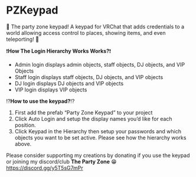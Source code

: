 # PZKeypad
🤟 The party zone keypad! A keypad for VRChat that adds credentials to a world allowing access control to places, showing items, and  even teleporting! 👀

❗**How The Login Hierarchy Works Works?**❗
- Admin login displays admin objects, staff objects, DJ objects, and VIP Objects
- Staff login displays staff objects, DJ objects, and VIP objects
- DJ login displays DJ objects and VIP objects
- VIP login displays VIP objects

⁉**How to use the keypad?**⁉
1. First add the prefab “Party Zone Keypad” to your project
2. Click Auto Login and setup the display names you’d like for each position.
3. Click Keypad in the Hierarchy then setup your passwords and which objects you want to be set 
active. Please see how the hierarchy works above.  

Please consider supporting my creations by donating if you use the keypad or joining my discord/club 
**The Party Zone** 😁
https://discord.gg/y5T5sG7mPr
